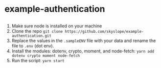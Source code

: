 # example-authentication

## 

1. Make sure node is installed on your machine
2. Clone the repo `git clone https://github.com/skyslope/example-authentication.git`
3. Replace the values in the `.sampleENV` file with your data and rename the file to `.env` (dot env). 
4. Install the modules: dotenv, crypto, moment, and node-fetch: `yarn add dotenv crypto moment node-fetch`
5. Run the script: `yarn start`